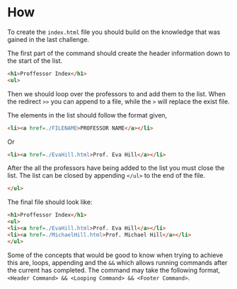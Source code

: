 # How

To create the `index.html` file you should build on the knowledge that was gained in the last challenge.

The first part of the command should create the header information down to the start of the list.
```html 
<h1>Proffessor Index</h1>
<ul>
``` 

Then we should loop over the professors to and add them to the list. 
When the redirect `>>` you can append to a file, while the `>` will replace the exist file.

The elements in the list should follow the format given,
```html
<li><a href=./FILENAME>PROFESSOR NAME</a></li>
```
Or

```html
<li><a href=./EvaHill.html>Prof. Eva Hill</a></li>
``` 

After the all the professors have being added to the list you must close the list.
The list can be closed by appending `</ul>` to the end of the file.

```html
</ul>
```

The final file should look like:

```html 
<h1>Proffessor Index</h1>
<ul>
<li><a href=./EvaHill.html>Prof. Eva Hill</a></li>
<li><a href=./MichaelHill.html>Prof. Michael Hill</a></li>
</ul>
``` 

Some of the concepts that would be good to know when trying to achieve this are, loops, appending and the `&&` which allows running commands after the current has completed.
The command may take the following format, `<Header Command> && <Looping Command> && <Footer Command>`.
